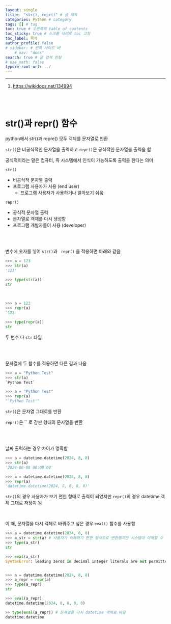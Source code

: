 ```yaml
---
layout: single
title:  "str(), repr()" # 글 제목
categories: Python # category
tags: [] # tag
toc: true # 오른쪽의 table of contents
toc_sticky: true # 스크롤 내려도 toc 고정
toc_label: 목차
author_profile: false
# sidebar: # 왼쪽 사이드 바
    # nav: "docs"
search: true # 글 검색 안됨
# use_math: false
typore-root-url: ../
---
```


****

1. https://wikidocs.net/134994



<br><br>



# str()과 repr() 함수

python에서 str()과 repre() 모두 객체를 문자열로 반환



`str()`은 비공식적인 문자열을 출력하고 `repr()`은 공식적인 문자열을 출력을 함

공식적이라는 말은 컴퓨터, 즉 시스템에서 인식이 가능하도록 출력을 한다는 의미



`str()`

- 비공식적 문자열 출력
- 프로그램 사용자가 사용 (end user)
  - 프로그램 사용자가 사용하거나 알아보기 쉬움



`repr()`

- 공식적 문자열 출력
- 문자열로 객체를 다시 생성함
- 프로그램 개발자들이 사용 (developer)



<br><br>

변수에 숫자를 넣어 `str()`과 ` repr()` 을 적용하면 아래와 같음 

```python
>>> a = 123
>>> str(a)
'123'

>>> type(str(a))
str
```

<br>

```python
>>> a = 123
>>> repr(a)
`123

>>> type(repr(a))
str
```

두 변수 다 `str` 타입

<br><br>

문자열에 두 함수를 적용하면 다른 결과 나옴

```python
>>> a = "Python Test"
>>> str(a)
`Python Test`

>>> a = "Python Test"
>>> repr(a)
"'Python Test'"
```

`str()`은 문자열 그대로를 반환

`repr()`은 `` 로 감싼 형태의 문자열을 반환

<br><br>

날짜 출력하는 경우 차이가 명확함

```python
>>> a = datetime.datetime(2024, 8, 8) 
>>> str(a)
'2024-08-08 00:00:00'

>>> a = datetime.datetime(2024, 8, 8)
>>> repr(a)
'datetime.datetime(2024, 8, 8, 0, 0)'
```

`str()`의 경우 사용자가 보기 편한 형태로 출력이 되었지만 `repr()`의 경우 datetime 객체 그대로 저장이 됨

<br>

이 때, 문자열을 다시 객체로 바꿔주고 싶은 경우 `eval()` 함수를 사용함

```python
>>> a = datetime.datetime(2024, 8, 8)
>>> a_str = str(a) # 사용자가 이해하기 편한 형식으로 변환했지만 시스템이 이해할 수 없는 형식
>>> type(a_str)
str

>>> eval(a_str)
SyntaxError: leading zeros in decimal integer literals are not permitted; use an 0o prefix for octal integers


>>> a = datetime.datetime(2024, 8, 8)
>>> a_repr = repr(a)
>>> type(a_repr)
str

>>> eval(a_repr)
datetime.datetime(2024, 8, 8, 0, 0)

>> type(eval(a_repr)) # 문자열을 다시 datetime 객체로 바꿈
datetime.datetime
```
